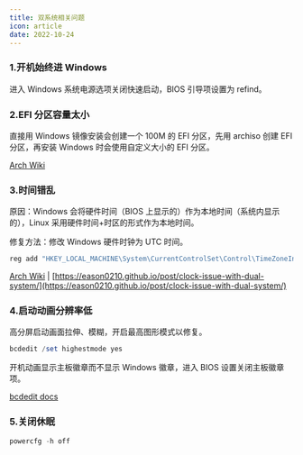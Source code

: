 ```yaml
---
title: 双系统相关问题
icon: article
date: 2022-10-24
---
```


### 1.开机始终进 Windows

进入 Windows 系统电源选项关闭快速启动，BIOS 引导项设置为 refind。

### 2.EFI 分区容量太小

直接用 Windows 镜像安装会创建一个 100M 的 EFI 分区，先用 archiso 创建 EFI 分区，再安装 Windows 时会使用自定义大小的 EFI 分区。

[Arch Wiki](https://wiki.archlinux.org/title/Dual_boot_with_Windows#The_EFI_system_partition_created_by_Windows_Setup_is_too_small)

### 3.时间错乱

原因：Windows 会将硬件时间（BIOS 上显示的）作为本地时间（系统内显示的），Linux 采用硬件时间+时区的形式作为本地时间。

修复方法：修改 Windows 硬件时钟为 UTC 时间。

```powershell
reg add "HKEY_LOCAL_MACHINE\System\CurrentControlSet\Control\TimeZoneInformation" /v RealTimeIsUniversal /d 1 /t REG_DWORD /f
```

[Arch Wiki](https://wiki.archlinux.org/title/System_time#UTC_in_Microsoft_Windows) | [https://eason0210.github.io/post/clock-issue-with-dual-system/](https://eason0210.github.io/post/clock-issue-with-dual-system/)

### 4.启动动画分辨率低

高分屏启动画面拉伸、模糊，开启最高图形模式以修复。

```powershell
bcdedit /set highestmode yes
```

开机动画显示主板徽章而不显示 Windows 徽章，进入 BIOS 设置关闭主板徽章项。

[bcdedit docs](https://learn.microsoft.com/en-us/windows-hardware/drivers/devtest/bcdedit--set#display-settings)

### 5.关闭休眠

```powershell
powercfg -h off
```
